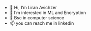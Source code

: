 - 👋 Hi, I’m Liran Avichzer
- 👀 I’m interested in ML and Encryption
- 🌱 Bsc in computer science  
- 📫 you can reach me in linkedin 

<!---
lirangazer/lirangazer is a ✨ special ✨ repository because its `README.md` (this file) appears on your GitHub profile.
You can click the Preview link to take a look at your changes.
--->
